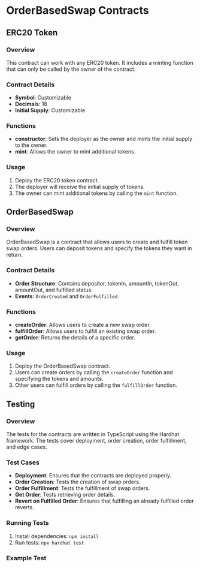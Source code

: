 # OrderBasedSwap Contracts

## ERC20 Token

### Overview
This contract can work with any ERC20 token. It includes a minting function that can only be called by the owner of the contract.

### Contract Details
- **Symbol**: Customizable
- **Decimals**: 18
- **Initial Supply**: Customizable

### Functions
- **constructor**: Sets the deployer as the owner and mints the initial supply to the owner.
- **mint**: Allows the owner to mint additional tokens.

### Usage
1. Deploy the ERC20 token contract.
2. The deployer will receive the initial supply of tokens.
3. The owner can mint additional tokens by calling the `mint` function.

## OrderBasedSwap

### Overview
OrderBasedSwap is a contract that allows users to create and fulfill token swap orders. Users can deposit tokens and specify the tokens they want in return.

### Contract Details
- **Order Structure**: Contains depositor, tokenIn, amountIn, tokenOut, amountOut, and fulfilled status.
- **Events**: `OrderCreated` and `OrderFulfilled`.

### Functions
- **createOrder**: Allows users to create a new swap order.
- **fulfillOrder**: Allows users to fulfill an existing swap order.
- **getOrder**: Returns the details of a specific order.

### Usage
1. Deploy the OrderBasedSwap contract.
2. Users can create orders by calling the `createOrder` function and specifying the tokens and amounts.
3. Other users can fulfill orders by calling the `fulfillOrder` function.

## Testing

### Overview
The tests for the contracts are written in TypeScript using the Hardhat framework. The tests cover deployment, order creation, order fulfillment, and edge cases.

### Test Cases
- **Deployment**: Ensures that the contracts are deployed properly.
- **Order Creation**: Tests the creation of swap orders.
- **Order Fulfillment**: Tests the fulfillment of swap orders.
- **Get Order**: Tests retrieving order details.
- **Revert on Fulfilled Order**: Ensures that fulfilling an already fulfilled order reverts.

### Running Tests
1. Install dependencies: `npm install`
2. Run tests: `npx hardhat test`

### Example Test